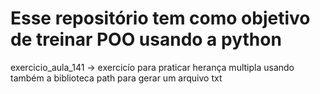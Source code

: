 # Esse repositório tem como objetivo de treinar POO usando a  python

exercicio_aula_141 -> exercicío para praticar herança multipla usando também a biblioteca path para gerar um arquivo txt
